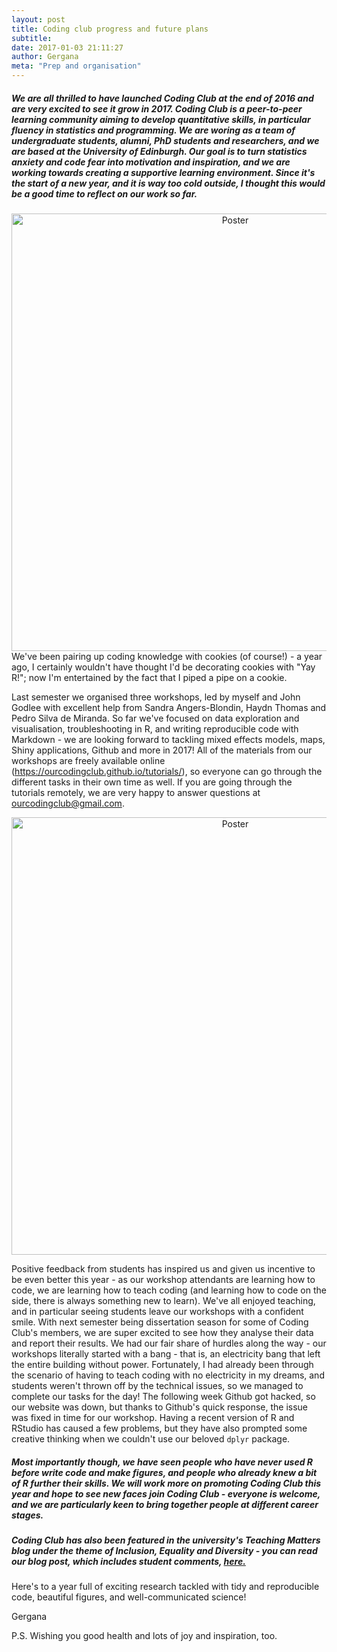 ```yaml
---
layout: post
title: Coding club progress and future plans
subtitle:
date: 2017-01-03 21:11:27
author: Gergana
meta: "Prep and organisation"
---
```


##### We are all thrilled to have launched Coding Club at the end of 2016 and are very excited to see it grow in 2017. Coding Club is a peer-to-peer learning community aiming to develop quantitative skills, in particular fluency in statistics and programming. We are woring as a team of undergraduate students, alumni, PhD students and researchers, and we are based at the University of Edinburgh. Our goal is to turn statistics anxiety and code fear into motivation and inspiration, and we are working towards creating a supportive learning environment. Since it's the start of a new year, and it is way too cold outside, I thought this would be a good time to reflect on our work so far.

<center><img src="https://lh5.googleusercontent.com/nhNIrOQdQgq9_oAuI_owco4YhGaKL88PIdFLJIvGslu4VXDik6pwNWNJkRWv7s_3qp7VNuKG59fOWmc=w1919-h859-rw" alt="Poster" style="width: 700px;"/></center>
We've been pairing up coding knowledge with cookies (of course!) - a year ago, I certainly wouldn't have thought I'd be decorating cookies with "Yay R!"; now I'm entertained by the fact that I piped a pipe on a cookie.

Last semester we organised three workshops, led by myself and John Godlee with excellent help from Sandra Angers-Blondin, Haydn Thomas and Pedro Silva de Miranda. So far we've focused on data exploration and visualisation, troubleshooting in R, and writing
reproducible code with Markdown - we are looking forward to tackling mixed effects models, maps, Shiny applications, Github and more in 2017! All of the materials from our workshops are freely available online (https://ourcodingclub.github.io/tutorials/), so everyone can go through the different tasks in their own time as well. If you are going through the tutorials remotely, we are very happy to answer questions at ourcodingclub@gmail.com.

<center><img src="https://lh3.googleusercontent.com/MnXtHIhvF3-iXkJ0ujcMC12tNTQrRxfTqCtdkiJb5WAAdLAeW41clasjTOOvmwJ63wezgvZRX1nfQUA=w1919-h859-rw" alt="Poster" style="width: 700px;"/></center>

Positive feedback from students has inspired us and given us incentive to be even better this year - as our workshop attendants are learning how to code, we are learning how to teach coding (and learning how to code on the side, there is always something new to learn). We've all enjoyed teaching, and in particular seeing students leave our workshops with a confident smile. With next semester being dissertation season for some of Coding Club's members, we are super excited to see how they analyse their data and report their results.
We had our fair share of hurdles along the way - our workshops literally started with a bang - that is, an electricity bang that left the entire building without power. Fortunately, I had already been through the scenario of having to teach coding with no electricity in my dreams, and students weren't thrown off by the technical issues, so we managed to complete our tasks for the day! The following week Github got hacked, so our website was down, but thanks to Github's quick response, the issue was fixed in time for our workshop. Having a recent version of R and RStudio has caused a few problems, but they have also prompted some creative thinking when we couldn't use our beloved `dplyr` package.

##### Most importantly though, we have seen people who have never used R before write code and make figures, and people who already knew a bit of R further their skills. We will work more on promoting Coding Club this year and hope to see new faces join Coding Club - everyone is welcome, and we are particularly keen to bring together people at different career stages.
##### Coding Club has also been featured in the university's Teaching Matters blog under the theme of Inclusion, Equality and Diversity - you can read our blog post, which includes student comments, <a href="http://www.teaching-matters-blog.ed.ac.uk/?p=1129">here.</a>

Here's to a year full of exciting research tackled with tidy and reproducible code, beautiful figures, and well-communicated science!

Gergana

P.S. Wishing you good health and lots of joy and inspiration, too.
